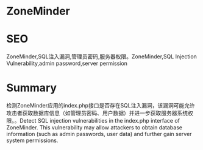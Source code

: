 # ZoneMinder
# SEO
ZoneMinder,SQL注入漏洞,管理员密码,服务器权限。ZoneMinder,SQL Injection Vulnerability,admin password,server permission
# Summary
检测ZoneMinder应用的index.php接口是否存在SQL注入漏洞，该漏洞可能允许攻击者获取数据库信息（如管理员密码、用户数据）并进一步获取服务器系统权限。。Detect SQL injection vulnerabilities in the index.php interface of ZoneMinder. This vulnerability may allow attackers to obtain database information (such as admin passwords, user data) and further gain server system permissions.
